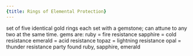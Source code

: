```yaml
---
{title: Rings of Elemental Protection}
---
```


set of five identical gold rings each set with a gemstone; can attune to any two at the same time. gems are:
ruby = fire resistance
sapphire = cold resistance
emerald = acid resistance
topaz = lightning resistance
opal = thunder resistance
party found ruby, sapphire, emerald